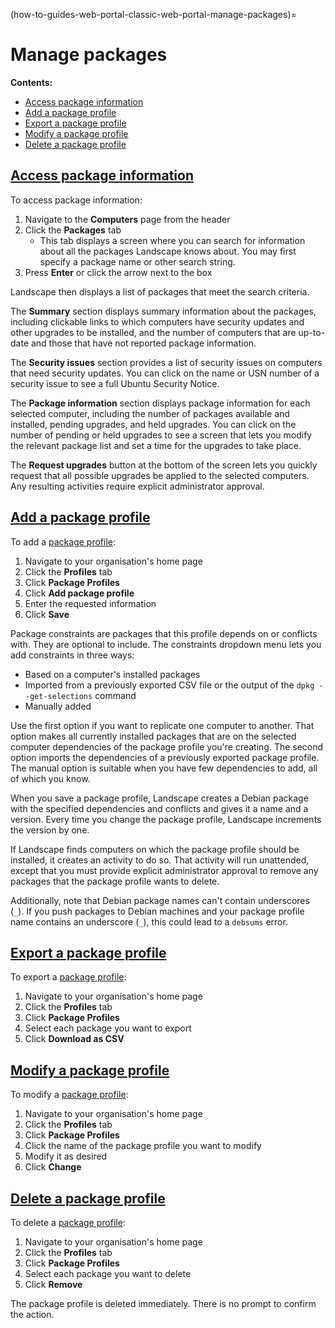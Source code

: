 (how-to-guides-web-portal-classic-web-portal-manage-packages)=
# Manage packages

**Contents:**

- [Access package information](#heading--access-package-information)
- [Add a package profile](#heading--add-a-package-profile)
- [Export a package profile](#heading--export-a-package-profile)
- [Modify a package profile](#heading--modify-a-package-profile)
- [Delete a package profile](#heading--delete-a-package-profile)

<a href="#heading--access-package-information"><h2 id="heading--access-package-information">Access package information</h2></a>

To access package information:

1. Navigate to the **Computers** page from the header
2. Click the **Packages** tab
   - This tab displays a screen where you can search for information about all the packages Landscape knows about. You may first specify a package name or other search string.
3. Press **Enter** or click the arrow next to the box 

Landscape then displays a list of packages that meet the search criteria.

The **Summary** section displays summary information about the packages, including clickable links to which computers have security updates and other upgrades to be installed, and the number of computers that are up-to-date and those that have not reported package information.

The **Security issues** section provides a list of security issues on computers that need security updates. You can click on the name or USN number of a security issue to see a full Ubuntu Security Notice.

The **Package information** section displays package information for each selected computer, including the number of packages available and installed, pending upgrades, and held upgrades. You can click on the number of pending or held upgrades to see a screen that lets you modify the relevant package list and set a time for the upgrades to take place.

The **Request upgrades** button at the bottom of the screen lets you quickly request that all possible upgrades be applied to the selected computers. Any resulting activities require explicit administrator approval.

<a href="#heading--add-a-package-profile"><h2 id="heading--add-a-package-profile">Add a package profile</h2></a>

To add a [package profile](/explanation/terms/profiles/package-profile):

1. Navigate to your organisation's home page
2. Click the **Profiles** tab
3. Click **Package Profiles**
4. Click **Add package profile**
5. Enter the requested information
6. Click **Save**

Package constraints are packages that this profile depends on or conflicts with. They are optional to include. The constraints dropdown menu lets you add constraints in three ways: 
-  Based on a computer's installed packages
- Imported from a previously exported CSV file or the output of the `dpkg --get-selections` command
- Manually added

Use the first option if you want to replicate one computer to another. That option makes all currently installed packages that are on the selected computer dependencies of the package profile you're creating. The second option imports the dependencies of a previously exported package profile. The manual option is suitable when you have few dependencies to add, all of which you know.

When you save a package profile, Landscape creates a Debian package with the specified dependencies and conflicts and gives it a name and a version. Every time you change the package profile, Landscape increments the version by one.

If Landscape finds computers on which the package profile should be installed, it creates an activity to do so. That activity will run unattended, except that you must provide explicit administrator approval to remove any packages that the package profile wants to delete.

Additionally, note that Debian package names can't contain underscores (`_`). If you push packages to Debian machines and your package profile name contains an underscore (`_`), this could lead to a `debsums` error.

<a href="#heading--export-a-package-profile"><h2 id="heading--export-a-package-profile">Export a package profile</h2></a>

To export a [package profile](/explanation/terms/profiles/package-profile):

1. Navigate to your organisation's home page
2. Click the **Profiles** tab
3. Click **Package Profiles**
4. Select each package you want to export 
5. Click **Download as CSV**

<a href="#heading--modify-a-package-profile"><h2 id="heading--modify-a-package-profile">Modify a package profile</h2></a>

To modify a [package profile](/explanation/terms/profiles/package-profile):

1.  Navigate to your organisation's home page
2. Click the **Profiles** tab
3. Click **Package Profiles**
4. Click the name of the package profile you want to modify
5. Modify it as desired
6. Click **Change**

<a href="#heading--delete-a-package-profile"><h2 id="heading--delete-a-package-profile">Delete a package profile</h2></a>

To delete a [package profile](/explanation/terms/profiles/package-profile):

1. Navigate to your organisation's home page
2. Click the **Profiles** tab
3. Click **Package Profiles**
4. Select each package you want to delete
5. Click **Remove**

The package profile is deleted immediately. There is no prompt to confirm the action.

